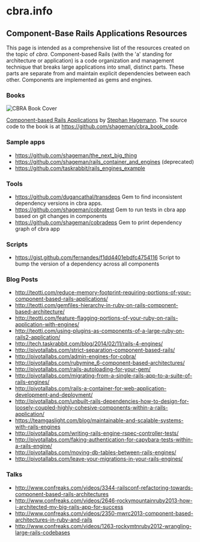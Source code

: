 # cbra.info
## Component-Base Rails Applications Resources

This page is intended as a comprehensive list of the resources created on the topic of _cbra_. Component-based Rails (with the 'a' standing for architecture or application) is a code organization and management technique that breaks large applications into small, distinct parts. These parts are separate from and maintain explicit dependencies between each other. Components are implemented as gems and engines.</p>

### Books

![CBRA Book Cover](https://octodex.github.com/images/yaktocat.png)

[Component-based Rails Applications](https://leanpub.com/cbra) by [Stephan Hagemann](@shageman). The source code to the book is at https://github.com/shageman/cbra_book_code.

### Sample apps

* https://github.com/shageman/the_next_big_thing
* https://github.com/shageman/rails_container_and_engines (deprecated)
* https://github.com/taskrabbit/rails_engines_example

### Tools

* https://github.com/dugancathal/transdeps Gem to find inconsistent dependency versions in cbra apps.
* https://github.com/shageman/cobratest Gem to run tests in cbra app based on git changes in components
* https://github.com/shageman/cobradeps Gem to print dependency graph of cbra app

### Scripts

* https://gist.github.com/fernandes/f1dd4401ebdfc4754116 Script to bump the version of a dependency across all components

### Blog Posts

* http://teotti.com/reduce-memory-footprint-requiring-portions-of-your-component-based-rails-applications/
* http://teotti.com/gemfiles-hierarchy-in-ruby-on-rails-component-based-architecture/
* http://teotti.com/feature-flagging-portions-of-your-ruby-on-rails-application-with-engines/
* http://teotti.com/using-plugins-as-components-of-a-large-ruby-on-rails2-application/
* http://tech.taskrabbit.com/blog/2014/02/11/rails-4-engines/
* http://pivotallabs.com/strict-separation-component-based-rails/
* http://pivotallabs.com/admin-engines-for-cobra/
* http://pivotallabs.com/rubymine_6-component-based-architectures/
* http://pivotallabs.com/rails-autoloading-for-your-gem/
* http://pivotallabs.com/migrating-from-a-single-rails-app-to-a-suite-of-rails-engines/
* http://pivotallabs.com/rails-a-container-for-web-application-development-and-deployment/
* http://pivotallabs.com/unbuilt-rails-dependencies-how-to-design-for-loosely-coupled-highly-cohesive-components-within-a-rails-application/
* https://teamgaslight.com/blog/maintainable-and-scalable-systems-with-rails-engines
* http://pivotallabs.com/writing-rails-engine-rspec-controller-tests/
* http://pivotallabs.com/faking-authentication-for-capybara-tests-within-a-rails-engine/
* http://pivotallabs.com/moving-db-tables-between-rails-engines/
* http://pivotallabs.com/leave-your-migrations-in-your-rails-engines/

### Talks

* http://www.confreaks.com/videos/3344-railsconf-refactoring-towards-component-based-rails-architectures
* http://www.confreaks.com/videos/2646-rockymountainruby2013-how-i-architected-my-big-rails-app-for-success
* http://www.confreaks.com/videos/2350-mwrc2013-component-based-architectures-in-ruby-and-rails
* http://www.confreaks.com/videos/1263-rockymtnruby2012-wrangling-large-rails-codebases